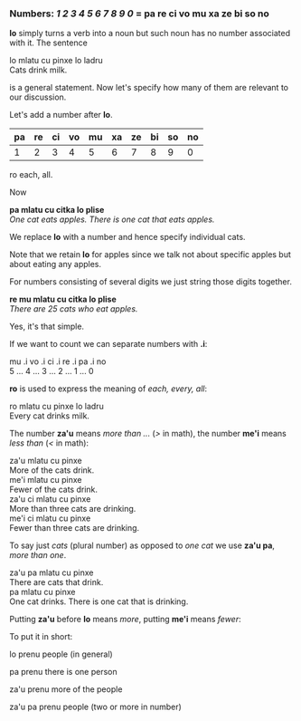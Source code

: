 ### Numbers: _1 2 3 4 5 6 7 8 9 0_ = **pa re ci vo mu xa ze bi so no**

**lo** simply turns a verb into a noun but such noun has no number associated with it. The sentence

<div class="translation-lojban">lo mlatu cu pinxe lo ladru</div>
<div class="translation-target">Cats drink milk.</div>

is a general statement. Now let's specify how many of them are relevant to our discussion.

Let's add a number after **lo**.

|**pa**|**re**|**ci**|**vo**|**mu**|**xa**|**ze**|**bi**|**so**|**no**|
|-|-|-|-|-|-|-|-|-|-|
|1|2|3|4|5|6|7|8|9|0|

<span class="definition-head">ro</span> each, all.

Now

**pa mlatu cu citka lo plise**  
_One cat eats apples. There is one cat that eats apples._

We replace **lo** with a number and hence specify individual cats.

Note that we retain **lo** for apples since we talk not about specific apples but about eating any apples.

For numbers consisting of several digits we just string those digits together.

**re mu mlatu cu citka lo plise**  
_There are 25 cats who eat apples._

Yes, it's that simple.

If we want to count we can separate numbers with **.i**:

<div class="translation-lojban">mu .i vo .i ci .i re .i pa .i no</div>
<div class="translation-target">5 ... 4 ... 3 ... 2 ... 1 ... 0</div>

**ro** is used to express the meaning of _each, every, all_:

<div class="translation-lojban">ro mlatu cu pinxe lo ladru</div>
<div class="translation-target">Every cat drinks milk.</div>

The number **za'u** means _more than ..._ (_\>_ in math), the number **me'i** means _less than_ (_<_ in math):

<div class="translation-lojban">za'u mlatu cu pinxe</div>
<div class="translation-target">More of the cats drink.</div>

<div class="translation-lojban">me'i mlatu cu pinxe</div>
<div class="translation-target">Fewer of the cats drink.</div>

<div class="translation-lojban">za'u ci mlatu cu pinxe</div>
<div class="translation-target">More than three cats are drinking.</div>

<div class="translation-lojban">me'i ci mlatu cu pinxe</div>
<div class="translation-target">Fewer than three cats are drinking.</div>

To say just _cats_ (plural number) as opposed to _one cat_ we use **za'u pa**, _more than one_.

<div class="translation-lojban">za'u pa mlatu cu pinxe</div>
<div class="translation-target">There are cats that drink.</div>

<div class="translation-lojban">pa mlatu cu pinxe</div>
<div class="translation-target">One cat drinks. There is one cat that is drinking.</div>

Putting **za'u** before **lo** means _more_, putting **me'i** means _fewer_:

To put it in short:

<span class="definition-head">lo prenu</span> people (in general)

<span class="definition-head">pa prenu</span> there is one person

<span class="definition-head">za'u prenu</span> more of the people

<span class="definition-head">za'u pa prenu</span> people (two or more in number)
